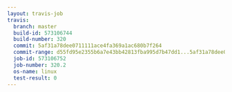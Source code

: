 ```yaml
---
layout: travis-job
travis:
  branch: master
  build-id: 573106744
  build-number: 320
  commit: 5af31a78dee0711111ace4fa369a1ac680b7f264
  commit-range: d55fd95e2355b6a7e43bb42813fba995d7b47dd1...5af31a78dee0711111ace4fa369a1ac680b7f264
  job-id: 573106752
  job-number: 320.2
  os-name: linux
  test-result: 0
---
```

